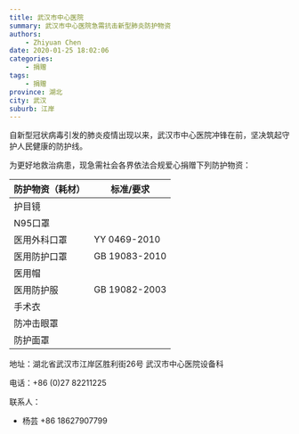 ```yaml
---
title: 武汉市中心医院
summary: 武汉市中心医院急需抗击新型肺炎防护物资
authors: 
    - Zhiyuan Chen
date: 2020-01-25 18:02:06
categories: 
    - 捐赠
tags: 
    - 捐赠
province: 湖北
city: 武汉
suburb: 江岸
---
```


自新型冠状病毒引发的肺炎疫情出现以来，武汉市中心医院冲锋在前，坚决筑起守护人民健康的防护线。

为更好地救治病患，现急需社会各界依法合规爱心捐赠下列防护物资：

|  防护物资（耗材）  |  标准/要求  |
|------------------|-----------|
|  护目镜  |  
|  N95口罩  |  
|  医用外科口罩  |  YY 0469-2010
|  医用防护口罩  |  GB 19083-2010
|  医用帽  |  
|  医用防护服  |  GB 19082-2003
|  手术衣  |  
|  防冲击眼罩  |  
|  防护面罩  |  

地址：湖北省武汉市江岸区胜利街26号 武汉市中心医院设备科

电话：+86 (0)27 82211225

联系人：

+ 杨芸 +86 18627907799
